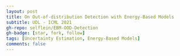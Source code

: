 ```yaml
---
layout: post
title: On Out-of-distribution Detection with Energy-Based Models
subtitle: UDL - ICML 2021
gh-repo: selflein/EBM-OOD-Detection
gh-badge: [star, fork, follow]
tags: [Uncertainty Estimation, Energy-Based Models]
comments: false
---
```


